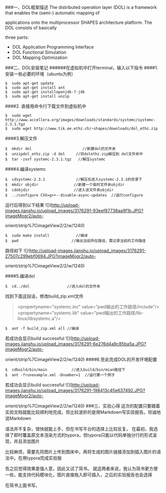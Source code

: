 ﻿###一、DOL框架描述
The distributed operation layer (DOL) is a framework that enables the (semi-) automatic mapping of 

applications onto the multiprocessor SHAPES architecture platform. The DOL consists of basically 

three parts:
* DOL Application Programming Interface
* DOL Functional Simulation
* DOL Mapping Optimization

###二、DOL安装笔记
######在虚拟机中打开terminal，输入以下指令
####1. 安装一些必要的环境（ubuntu为例）
     
    $  sudo apt-get update
    $  sudo apt-get install ant
    $  sudo apt-get installopenjdk-7-jdk
    $  sudo apt-get install unzip
####2. 直接用命令行下载文件到虚拟机中

    $  sudo wget http://www.accellera.org/images/downloads/standards/systemc/systemc-2.3.1.tgz
    $  sudo wget http://www.tik.ee.ethz.ch/~shapes/downloads/dol_ethz.zip
####3.解压文件

    $  mkdir dol				       //新建dol的文件夹
    $  unzipdol_ethz.zip -d dol	    //将dolethz.zip解压到 dol文件夹中
    $  tar -zxvf systemc-2.3.1.tgz	 //解压systemc
####4.编译systemc

    $  cdsystemc-2.3.1			    //解压后进入systemc-2.3.1的目录下
    $  mkdir objdir			       //新建一个临时文件夹objdir
    $  cdobjdir				       //进入该文件夹objdir
    $  ../configure CXX=g++--disable-async-updates	//运行configure
运行后得到以下结果
![](http://upload-images.jianshu.io/upload_images/3176291-93eef87738aa9f1b.JPG?imageMogr2/auto-

orient/strip%7CimageView2/2/w/1240)


    $  sudo make install			//编译
    $  pwd					      //输出当前所在路径，需记录当前的工作路径
路径如下
![](http://upload-images.jianshu.io/upload_images/3176291-27507c299ebf0694.JPG?imageMogr2/auto-

orient/strip%7CimageView2/2/w/1240)

####5.编译dol

    $  cd../dol				    //进入dol的文件夹
找到下面这段话，修改build_zip.xml文件

><propertyname="systemc.inc" value="pwd输出的工作路径/include"/>
><propertyname="systemc.lib" value="pwd输出的工作路径/lib-linux/libsystemc.a"/>
    
    $  ant -f build_zip.xml all	//编译
若成功会显示build successful
![](http://upload-images.jianshu.io/upload_images/3176291-6e276d4a9c85ba5a.JPG?imageMogr2/auto-

orient/strip%7CimageView2/2/w/1240)
####6.至此完成DOL的开发环境配置

    $  cdbuild/bin/main			  //进入build/bin/mian路径下
    $  ant -frunexample.xml -Dnumber=1	//运行第一个例子
若成功会显示build successful
![](http://upload-images.jianshu.io/upload_images/3176291-198413c45e637492.JPG?imageMogr2/auto-

orient/strip%7CimageView2/2/w/1240)
###三、实验心得
这次的配置只要跟着实验文档就能比较顺利地完成，但比较波折的是用Markdown写实验报告。坦诚地说Markdown

语法并不复杂，很快就能上手，但在书写平台的选择上比较反复。
在最初，我选择了即时覆盖原文本渲染方式的typora，但typora只能以代码单独分行的形式呈现，并且添加图片

比较麻烦，需要先将图片上传到图床中，再将生成的图片链接添加到插入图片的语法中。在用typora完成实验报

告之后觉得效果差强人意，因此又试了简书。
就这两者来说，我认为简书更方便一些，能支持代码模块化，图片直接拖入即可插入，之后的实验报告也会选择

在简书上面书写。